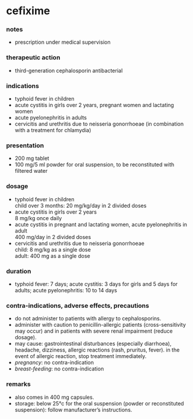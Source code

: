 # cefixime

### notes
+ prescription under medical supervision
### therapeutic action

+ third-generation cephalosporin antibacterial

### indications
+ typhoid fever in children
+ acute cystitis in girls over 2 years, pregnant women and lactating women
+ acute pyelonephritis in adults
+ cervicitis and urethritis due to neisseria gonorrhoeae (in combination with a treatment for chlamydia)

### presentation
+ 200 mg tablet
+ 100 mg/5 ml powder for oral suspension, to be reconstituted with filtered water

### dosage
+ typhoid fever in children   
    child over 3 months: 20 mg/kg/day in 2 divided doses
+ acute cystitis in girls over 2 years  
    8 mg/kg once daily
+ acute cystitis in pregnant and lactating women, acute pyelonephritis in adult  
    400 mg/day in 2 divided doses
+ cervicitis and urethritis due to neisseria gonorrhoeae  
    child: 8 mg/kg as a single dose  
    adult: 400 mg as a single dose

### duration
+ typhoid fever: 7 days; acute cystitis: 3 days for girls and 5 days for adults; acute pyelonephritis: 10 to 14 days

### contra-indications, adverse effects, precautions
+ do not administer to patients with allergy to cephalosporins.
+ administer with caution to penicillin-allergic patients (cross-sensitivity may occur) and in patients with severe renal impairment (reduce dosage).
+ may cause: gastrointestinal disturbances (especially diarrhoea), headache, dizziness, allergic reactions (rash, pruritus, fever). in the event of allergic reaction, stop treatment immediately.
+ *pregnancy*: no contra-indication
+ *breast-feeding*: no contra-indication

### remarks
+ also comes in 400 mg capsules.
+ storage: below 25°c
for the oral suspension (powder or reconstituted suspension): follow manufacturer’s instructions.